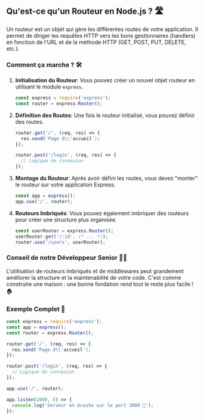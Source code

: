 ## Qu'est-ce qu'un Routeur en Node.js ? 🛣️

Un routeur est un objet qui gère les différentes routes de votre application. Il permet de diriger les requêtes HTTP vers les bons gestionnaires (handlers) en fonction de l'URL et de la méthode HTTP (GET, POST, PUT, DELETE, etc.).

### Comment ça marche ? 🛠️

1. **Initialisation du Routeur**: Vous pouvez créer un nouvel objet routeur en utilisant le module `express`.
    
    ```jsx
    const express = require('express');
    const router = express.Router();
    
    ```
    
2. **Définition des Routes**: Une fois le routeur initialisé, vous pouvez définir des routes.
    
    ```jsx
    router.get('/', (req, res) => {
      res.send('Page d\\'accueil');
    });
    
    router.post('/login', (req, res) => {
      // Logique de connexion
    });
    
    ```
    
3. **Montage du Routeur**: Après avoir défini les routes, vous devez "monter" le routeur sur votre application Express.
    
    ```jsx
    const app = express();
    app.use('/', router);
    
    ```
    
4. **Routeurs Imbriqués**: Vous pouvez également imbriquer des routeurs pour créer une structure plus organisée.
    
    ```jsx
    const userRouter = express.Router();
    userRouter.get('/:id', /* ... */);
    router.use('/users', userRouter);
    
    ```
    

### Conseil de notre Développeur Senior 👨‍💻

L'utilisation de routeurs imbriqués et de middlewares peut grandement améliorer la structure et la maintenabilité de votre code. C'est comme construire une maison : une bonne fondation rend tout le reste plus facile ! 🏠

### Exemple Complet 📝

```jsx
const express = require('express');
const app = express();
const router = express.Router();

router.get('/', (req, res) => {
  res.send('Page d\\'accueil');
});

router.post('/login', (req, res) => {
  // Logique de connexion
});

app.use('/', router);

app.listen(3000, () => {
  console.log('Serveur en écoute sur le port 3000 🚀');
});

```